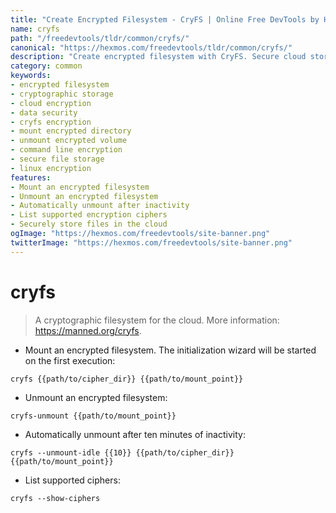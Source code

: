 ```yaml
---
title: "Create Encrypted Filesystem - CryFS | Online Free DevTools by Hexmos"
name: cryfs
path: "/freedevtools/tldr/common/cryfs/"
canonical: "https://hexmos.com/freedevtools/tldr/common/cryfs/"
description: "Create encrypted filesystem with CryFS. Secure cloud storage with enhanced data protection and privacy. Free online tool, no registration required."
category: common
keywords:
- encrypted filesystem
- cryptographic storage
- cloud encryption
- data security
- cryfs encryption
- mount encrypted directory
- unmount encrypted volume
- command line encryption
- secure file storage
- linux encryption
features:
- Mount an encrypted filesystem
- Unmount an encrypted filesystem
- Automatically unmount after inactivity
- List supported encryption ciphers
- Securely store files in the cloud
ogImage: "https://hexmos.com/freedevtools/site-banner.png"
twitterImage: "https://hexmos.com/freedevtools/site-banner.png"
---
```


# cryfs

> A cryptographic filesystem for the cloud.
> More information: <https://manned.org/cryfs>.

- Mount an encrypted filesystem. The initialization wizard will be started on the first execution:

`cryfs {{path/to/cipher_dir}} {{path/to/mount_point}}`

- Unmount an encrypted filesystem:

`cryfs-unmount {{path/to/mount_point}}`

- Automatically unmount after ten minutes of inactivity:

`cryfs --unmount-idle {{10}} {{path/to/cipher_dir}} {{path/to/mount_point}}`

- List supported ciphers:

`cryfs --show-ciphers`
